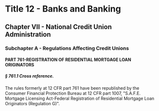 
# Title 12 - Banks and Banking
## Chapter VII - National Credit Union Administration
### Subchapter A - Regulations Affecting Credit Unions
#### PART 761-REGISTRATION OF RESIDENTIAL MORTGAGE LOAN ORIGINATORS
##### § 761.1 Cross reference.

The rules formerly at 12 CFR part 761 have been republished by the Consumer Financial Protection Bureau at 12 CFR part 1007, "S.A.F.E. Mortgage Licensing Act-Federal Registration of Residential Mortgage Loan Originators (Regulation G)".

